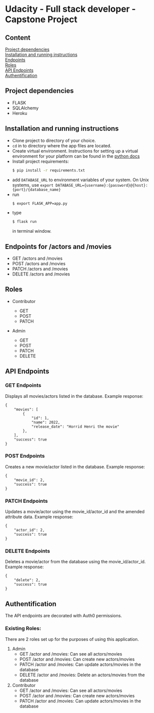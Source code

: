 # Udacity - Full stack developer - Capstone Project

## Content
[Project dependencies](#Project-dependencies) <br>
[Installation and running instructions](#Installation-and-running-instructions) <br>
[Endpoints](#Endpoints) <br>
[Roles](#Roles) <br>
[API Endpoints](#API-Endpoints) <br>
[Authentification](#Authentification)<br>

## Project dependencies
- FLASK
- SQLAlchemy
- Heroku

## Installation and running instructions
- Clone project to directory of your choice.
- `cd` in to directory where the app files are located.
- Create virtual environment.  Instructions for setting up a virtual environment for your platform can be found in the [python docs](https://packaging.python.org/guides/installing-using-pip-and-virtual-environments/)
- Install project requirements:
  ```bash
  $ pip install -r requirements.txt
  ```
- add ```DATABASE_URL``` to environment variables of your system. 
On Unix systems, use ```export DATABASE_URL={username}:{password}@{host}:{port}/{database_name}```
- run 
  ```bash
  $ export FLASK_APP=app.py
  ```
- type 
  ```bash
  $ flask run
  ``` 
  in terminal window.

## Endpoints for /actors and /movies
- GET /actors and /movies
- POST /actors and /movies
- PATCH /actors and /movies
- DELETE /actors and /movies

## Roles
- Contributor
  - GET 
  - POST
  - PATCH

- Admin
  - GET
  - POST
  - PATCH
  - DELETE

## API Endpoints

### GET Endpoints
Displays all movies/actors listed in the database.
Example response:
```
{
    "movies": [
        {
            "id": 1,
            "name": 2022,
            "release_date": "Horrid Henri the movie"
        },
    ],
    "success": true
}
```

### POST Endpoints
Creates a new movie/actor listed in the database.
Example response:
```
{
    "movie_id": 2,
    "success": true
}
```

### PATCH Endpoints
Updates a movie/actor using the movie_id/actor_id and the amended attribute data.
Example response:
```
{
    "actor_id": 2,
    "success": true
}
```

### DELETE Endpoints
Deletes a movie/actor from the database using the movie_id/actor_id.
Example response:
```
{
    "delete": 2,
    "success": true
}
```

## Authentification
The API endpoints are decorated with Auth0 permissions.

### Existing Roles:
There are 2 roles set up for the purposes of using this application.

1. Admin
   - GET /actor and /movies: Can see all actors/movies
   - POST /actor and /movies: Can create new actors/movies
   - PATCH /actor and /movies: Can update actors/movies in the database
   - DELETE /actor and /movies: Delete an actors/movies from the database
2. Contributor
   - GET /actor and /movies: Can see all actors/movies
   - POST /actor and /movies: Can create new actors/movies
   - PATCH /actor and /movies: Can update actors/movies in the database

